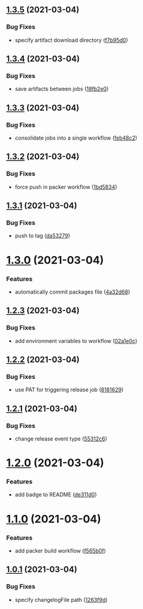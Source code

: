 ## [1.3.5](https://github.com/jasonwalsh/ubuntu-20.04/compare/v1.3.4...v1.3.5) (2021-03-04)


### Bug Fixes

* specify artifact download directory ([f7b95d0](https://github.com/jasonwalsh/ubuntu-20.04/commit/f7b95d04e9d71612b89697a67372949f6885b696))

## [1.3.4](https://github.com/jasonwalsh/ubuntu-20.04/compare/v1.3.3...v1.3.4) (2021-03-04)


### Bug Fixes

* save artifacts between jobs ([18fb2e0](https://github.com/jasonwalsh/ubuntu-20.04/commit/18fb2e0b041d1ec8f4fc336dd12f7f00db9dcc11))

## [1.3.3](https://github.com/jasonwalsh/ubuntu-20.04/compare/v1.3.2...v1.3.3) (2021-03-04)


### Bug Fixes

* consolidate jobs into a single workflow ([feb48c2](https://github.com/jasonwalsh/ubuntu-20.04/commit/feb48c29e8caae5dbd80eb9a77f75d0d3acfc505))

## [1.3.2](https://github.com/jasonwalsh/ubuntu-20.04/compare/v1.3.1...v1.3.2) (2021-03-04)


### Bug Fixes

* force push in packer workflow ([1bd5834](https://github.com/jasonwalsh/ubuntu-20.04/commit/1bd5834241869a347f1797f881f916f1f75d5af1))

## [1.3.1](https://github.com/jasonwalsh/ubuntu-20.04/compare/v1.3.0...v1.3.1) (2021-03-04)


### Bug Fixes

* push to tag ([da53279](https://github.com/jasonwalsh/ubuntu-20.04/commit/da53279ea83fe6632857caec2281632443bb34c3))

# [1.3.0](https://github.com/jasonwalsh/ubuntu-20.04/compare/v1.2.3...v1.3.0) (2021-03-04)


### Features

* automatically commit packages file ([4a32d68](https://github.com/jasonwalsh/ubuntu-20.04/commit/4a32d68d46575c1f1605b4fbbaa602b191253e85))

## [1.2.3](https://github.com/jasonwalsh/ubuntu-20.04/compare/v1.2.2...v1.2.3) (2021-03-04)


### Bug Fixes

* add environment variables to workflow ([02a1e0c](https://github.com/jasonwalsh/ubuntu-20.04/commit/02a1e0ca1bc29929f9936db0c069ad6a4af202df))

## [1.2.2](https://github.com/jasonwalsh/ubuntu-20.04/compare/v1.2.1...v1.2.2) (2021-03-04)


### Bug Fixes

* use PAT for triggering release job ([8181629](https://github.com/jasonwalsh/ubuntu-20.04/commit/818162919794a3bf521c1164c4e0b3b6d7085f87))

## [1.2.1](https://github.com/jasonwalsh/ubuntu-20.04/compare/v1.2.0...v1.2.1) (2021-03-04)


### Bug Fixes

* change release event type ([55312c6](https://github.com/jasonwalsh/ubuntu-20.04/commit/55312c6466bbefba005856f2d9cb1dba390bef23))

# [1.2.0](https://github.com/jasonwalsh/ubuntu-20.04/compare/v1.1.0...v1.2.0) (2021-03-04)


### Features

* add badge to README ([de311d0](https://github.com/jasonwalsh/ubuntu-20.04/commit/de311d0b16633281ad3aff715a047619a658b251))

# [1.1.0](https://github.com/jasonwalsh/ubuntu-20.04/compare/v1.0.1...v1.1.0) (2021-03-04)


### Features

* add packer build workflow ([f565b0f](https://github.com/jasonwalsh/ubuntu-20.04/commit/f565b0f88abb91f40c052c177dfefc4609a6e776))

## [1.0.1](https://github.com/jasonwalsh/ubuntu-20.04/compare/v1.0.0...v1.0.1) (2021-03-04)


### Bug Fixes

* specify changelogFile path ([1263f9d](https://github.com/jasonwalsh/ubuntu-20.04/commit/1263f9d81160f9a69ee6d51b2eb47a07542c8e2d))
